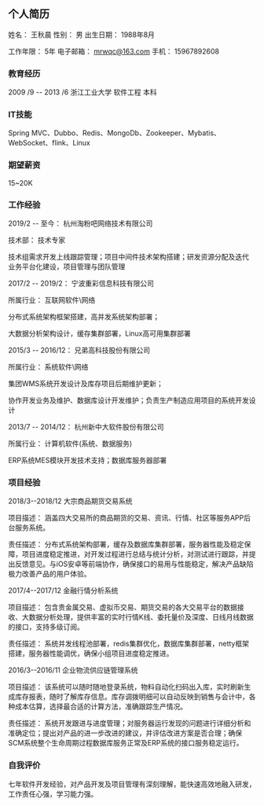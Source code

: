 ## 个人简历

姓名：	王秋晨   	    性别：	男    	  出生日期：	1988年8月

工作年限：	5年   	    电子邮箱：	mrwqc@163.com    	   手机：	15967892608

### 教育经历

2009 /9 -- 2013 /6	浙江工业大学	软件工程	本科

### IT技能

Spring MVC、Dubbo、Redis、MongoDb、Zookeeper、Mybatis、WebSocket、flink、Linux

### 期望薪资

15~20K

### 工作经验

2019/2 -- 至今：             杭州淘粉吧网络技术有限公司

技术部：	技术专家

技术组需求开发上线跟踪管理；项目中间件技术架构搭建；研发资源分配及迭代
业务平台化建设，项目管理与团队管理

2017/2 -- 2019/2：             宁波重彩信息科技有限公司

所属行业：	互联网软件\网络

分布式系统架构框架搭建，高并发系统架构部署；

大数据分析架构设计，缓存集群部署，Linux高可用集群部署

2015/3 -- 2016/12：     兄弟高科技股份有限公司

所属行业：	系统软件\网络

集团WMS系统开发设计及库存项目后期维护更新；

协作开发业务及维护、数据库设计开发维护；负责生产制造应用项目的系统开发设计

2013/7 -- 2014/12：      杭州新中大软件股份有限公司

所属行业：	计算机软件(系统、数据服务)

ERP系统MES模块开发技术支持；数据库服务器部署

### 项目经验

2018/3--2018/12  大宗商品期货交易系统

项目描述：	涵盖四大交易所的商品期货的交易、资讯、行情、社区等服务APP后台服务系统。

责任描述：	分布式系统架构部署，缓存及数据库集群部署，服务器性能及稳定保障，项目进度稳定推进，对开发过程进行总结与统计分析，对测试进行跟踪，并提出反馈意见。与iOS安卓等前端协作，确保接口的易用与性能稳定，解决产品缺陷极力改善产品的用户体验。

2017/4--2017/12  金融行情分析系统

项目描述：	包含贵金属交易、虚拟币交易、期货交易的各大交易平台的数据接收、大数据分析处理，提供丰富的实时行情K线、委托量价及深度、日线月线数据的接口，支持多级订阅。

责任描述：	系统并发线程池部署，redis集群优化，数据库集群部署，netty框架搭建，服务器性能调优，确保小组项目进度稳定推进。

2016/3--2016/11  企业物流供应链管理系统

项目描述：	该系统可以随时随地登录系统，物料自动化扫码出入库，实时刷新生成库存报表，随时了解库存信息。库存调拨明细可以自动反映到销售与会计中，各种成本估算，选择最合适的计算方法，准确跟踪生产情况。

责任描述：	系统开发跟进与进度管理；对服务器运行发现的问题进行详细分析和准确定位；提出对产品的进一步改进的建议，并评估改进方案是否合理；确保SCM系统整个生命周期过程数据库服务正常及ERP系统的接口服务稳定运行。

### 自我评价

七年软件开发经验，对产品开发及项目管理有深刻理解，能快速高效地融入研发，工作责任心强，学习能力强。
